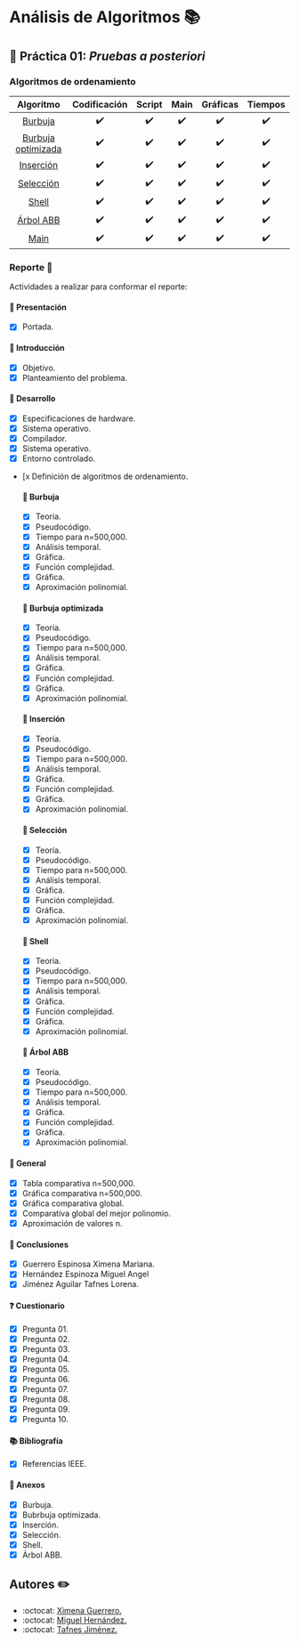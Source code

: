 # Análisis de Algoritmos :books:

## :page_facing_up: Práctica 01: *Pruebas a posteriori* 

### Algoritmos de ordenamiento

|                   Algoritmo                  |    Codificación    |       Script       |        Main        |      Gráficas      |       Tiempos      |
|:--------------------------------------------:|:------------------:|:------------------:|:------------------:|:------------------:|:------------------:|
|       [Burbuja](códigos/bubbleSort.c)        | :heavy_check_mark: | :heavy_check_mark: | :heavy_check_mark: | :heavy_check_mark: | :heavy_check_mark: |
| [Burbuja optimizada](códigos/bubbleSortOp.c) | :heavy_check_mark: | :heavy_check_mark: | :heavy_check_mark: | :heavy_check_mark: | :heavy_check_mark: |
|      [Inserción](códigos/insertionSort.c)    | :heavy_check_mark: | :heavy_check_mark: | :heavy_check_mark: | :heavy_check_mark: | :heavy_check_mark: |
|      [Selección](códigos/selectionSort.c)    | :heavy_check_mark: | :heavy_check_mark: | :heavy_check_mark: | :heavy_check_mark: | :heavy_check_mark: |
|          [Shell](códigos/shellSort.c)        | :heavy_check_mark: | :heavy_check_mark: | :heavy_check_mark: | :heavy_check_mark: | :heavy_check_mark: |
|        [Árbol ABB](códigos/treeSort.c)       | :heavy_check_mark: | :heavy_check_mark: | :heavy_check_mark: | :heavy_check_mark: | :heavy_check_mark: |
|            [Main](códigos/main.c)            | :heavy_check_mark: | :heavy_check_mark: | :heavy_check_mark: | :heavy_check_mark: | :heavy_check_mark: |

### Reporte :memo:
Actividades a realizar para conformar el reporte:

#### :bookmark_tabs: Presentación 
- [x] Portada.

#### :bookmark_tabs: Introducción 
- [x] Objetivo.
- [x] Planteamiento del problema.

#### :bookmark_tabs: Desarrollo 
- [x] Especificaciones de hardware.
- [x] Sistema operativo.
- [x] Compilador.
- [x] Sistema operativo.
- [x] Entorno controlado.
- [x Definición de algoritmos de ordenamiento.

  #### :pushpin: Burbuja 
  - [x] Teoría.
  - [x] Pseudocódigo.
  - [x] Tiempo para n=500,000.
  - [x] Análisis temporal.
  - [x] Gráfica.
  - [x] Función complejidad.
  - [x] Gráfica.
  - [x] Aproximación polinomial.

  #### :pushpin: Burbuja optimizada 
  - [x] Teoría.
  - [x] Pseudocódigo.
  - [x] Tiempo para n=500,000.
  - [x] Análisis temporal.
  - [x] Gráfica.
  - [x] Función complejidad.
  - [x] Gráfica.
  - [x] Aproximación polinomial.

  #### :pushpin: Inserción
  - [x] Teoría.
  - [x] Pseudocódigo.
  - [x] Tiempo para n=500,000.
  - [x] Análisis temporal.
  - [x] Gráfica.
  - [x] Función complejidad.
  - [x] Gráfica.
  - [x] Aproximación polinomial.

  #### :pushpin: Selección 
  - [x] Teoría.
  - [x] Pseudocódigo.
  - [x] Tiempo para n=500,000.
  - [x] Análisis temporal.
  - [x] Gráfica.
  - [x] Función complejidad.
  - [x] Gráfica.
  - [x] Aproximación polinomial.

  #### :pushpin: Shell 
  - [x] Teoría.
  - [x] Pseudocódigo.
  - [x] Tiempo para n=500,000.
  - [x] Análisis temporal.
  - [x] Gráfica.
  - [x] Función complejidad.
  - [x] Gráfica.
  - [x] Aproximación polinomial.

  #### :pushpin: Árbol ABB 
  - [x] Teoría.
  - [x] Pseudocódigo.
  - [x] Tiempo para n=500,000.
  - [x] Análisis temporal.
  - [x] Gráfica.
  - [x] Función complejidad.
  - [x] Gráfica.
  - [x] Aproximación polinomial.

#### :pushpin: General  
- [x] Tabla comparativa n=500,000.
- [x] Gráfica comparativa n=500,000.
- [x] Gráfica comparativa global.
- [x] Comparativa global del mejor polinomio.
- [x] Aproximación de valores n.

#### :pushpin: Conclusiones
- [x] Guerrero Espinosa Ximena Mariana.
- [x] Hernández Espinoza Miguel Angel
- [x] Jiménez Aguilar Tafnes Lorena.

#### :question: Cuestionario 
- [x] Pregunta 01.
- [x] Pregunta 02.
- [x] Pregunta 03.
- [x] Pregunta 04.
- [x] Pregunta 05.
- [x] Pregunta 06.
- [x] Pregunta 07.
- [x] Pregunta 08.
- [x] Pregunta 09.
- [x] Pregunta 10.

#### :books: Bibliografía 
- [x] Referencias IEEE.

#### :open_file_folder: Anexos 
- [x] Burbuja.
- [x] Bubrbuja optimizada.
- [x] Inserción.
- [x] Selección.
- [x] Shell.
- [x] Árbol ABB.

## Autores :pencil2:
- :octocat: [Ximena Guerrero.](https://github.com/xim-g)
- :octocat: [Miguel Hernández.](https://github.com/Miguelasdz)
- :octocat: [Tafnes Jiménez.](https://github.com/tafnesj)
